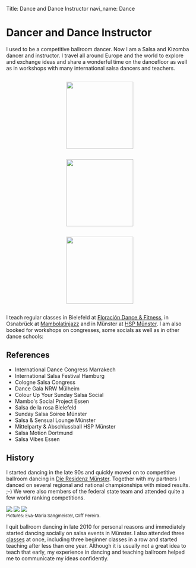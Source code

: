 Title: Dance and Dance Instructor
navi_name: Dance

# Dancer and Dance Instructor

I used to be a competitive ballroom dancer. Now I am a Salsa and Kizomba dancer and instructor. I travel all around Europe and the world to explore and exchange ideas and share a wonderful time on the dancefloor as well as in workshops with many international salsa dancers and teachers.

<div class="row dance-school-logos">
    <div class="col-sm-4">
        <a href="http://www.floracion.de/">
            <img src="images/dance/floracion.png" alt="" width="180">
        </a>
    </div>
    <div class="col-sm-4">
        <a href="https://web.facebook.com/salsa.osnabrueck">
            <img src="images/dance/mambolatinjazz.jpg" alt="" width="180">
        </a>
    </div>
    <div class="col-sm-4">
        <a href="https://muenster.hochschulsport-nrw.de/angebote/aktueller_zeitraum/_Salsa.html">
            <img src="images/dance/hsp.svg" alt="" width="180">
        </a>
    </div>
</div>
<style type="text/css">
    .dance-school-logos div { text-align: center }
    .dance-school-logos img { margin: 1em }
</style>

I teach regular classes in Bielefeld at [Floración Dance & Fitness][floracion], in Osnabrück at [Mambolatinjazz][mambolatinjazz] and in Münster at [HSP Münster][hsp-salsa]. I am also booked for workshops on congresses, some socials as well as in other dance schools:

[floracion]: http://www.floracion.de/
[mambolatinjazz]: https://web.facebook.com/salsa.osnabrueck
[hsp-salsa]: https://muenster.hochschulsport-nrw.de/angebote/aktueller_zeitraum/_Salsa.html

## References

- International Dance Congress Marrakech
- International Salsa Festival Hamburg
- Cologne Salsa Congress
- Dance Gala NRW Mülheim
- Colour Up Your Sunday Salsa Social
- Mambo's Social Project Essen
- Salsa de la rosa Bielefeld
- Sunday Salsa Soiree Münster
- Salsa & Sensual Lounge Münster
- Mittelparty & Abschlussball HSP Münster
- Salsa Motion Dortmund
- Salsa Vibes Essen

## History

I started dancing in the late 90s and quickly moved on to competitive ballroom dancing in [Die Residenz Münster][resi]. Together with my partners I danced on several regional and national championships with mixed results. ;-) We were also members of the federal state team and attended quite a few world ranking competitions.

[![][bonn_tn]][bonn]
[![][lma_tn]][lma]
[![][goc_tn]][goc]<br>
<small>Pictures: Eva-Maria Sangmeister, Cliff Pereira.</small>

[bonn]: images/dance/bonn.jpg
[bonn_tn]: images/dance/bonn_tn.jpg
[lma]: images/dance/lma.jpg
[lma_tn]: images/dance/lma_tn.jpg
[goc]: images/dance/goc.jpg
[goc_tn]: images/dance/goc_tn.jpg

I quit ballroom dancing in late 2010 for personal reasons and immediately started dancing socially on salsa events in Münster. I also attended three [classes][hsp-salsa] at once, including three beginner classes in a row and started teaching after less than one year. Although it is usually not a great idea to teach that early, my experience in dancing and teaching ballroom helped me to communicate my ideas confidently.

[resi]: http://www.die-residenz-muenster.de/
[hsp-salsa]: https://muenster.hochschulsport-nrw.de/angebote/aktueller_zeitraum/_Salsa.html

